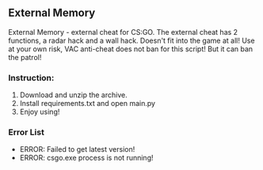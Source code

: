 ## External Memory
External Memory - external cheat for CS:GO. The external cheat has 2 functions, a radar hack and a wall hack. 
Doesn't fit into the game at all!
Use at your own risk, VAC anti-cheat does not ban for this script! But it can ban the patrol!

### Instruction:
1. Download and unzip the archive.
2. Install requirements.txt and open main.py
3. Enjoy using!

### Error List
- ERROR: Failed to get latest version!
- ERROR: csgo.exe process is not running!
